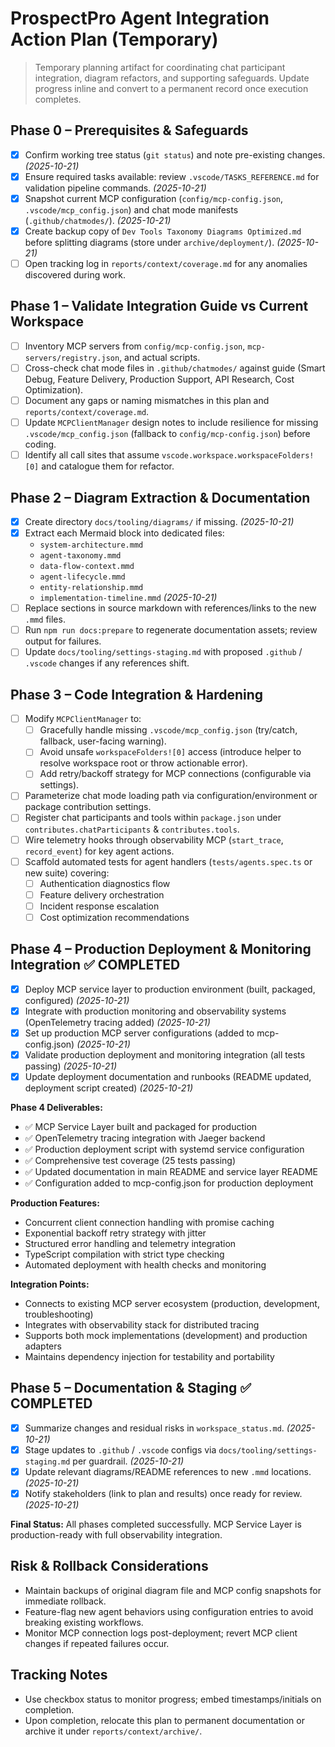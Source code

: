 # ProspectPro Agent Integration Action Plan (Temporary)

> Temporary planning artifact for coordinating chat participant integration, diagram refactors, and supporting safeguards. Update progress inline and convert to a permanent record once execution completes.

## Phase 0 – Prerequisites & Safeguards

- [x] Confirm working tree status (`git status`) and note pre-existing changes. _(2025-10-21)_
- [x] Ensure required tasks available: review `.vscode/TASKS_REFERENCE.md` for validation pipeline commands. _(2025-10-21)_
- [x] Snapshot current MCP configuration (`config/mcp-config.json`, `.vscode/mcp_config.json`) and chat mode manifests (`.github/chatmodes/`). _(2025-10-21)_
- [x] Create backup copy of `Dev Tools Taxonomy Diagrams Optimized.md` before splitting diagrams (store under `archive/deployment/`). _(2025-10-21)_
- [ ] Open tracking log in `reports/context/coverage.md` for any anomalies discovered during work.

## Phase 1 – Validate Integration Guide vs Current Workspace

- [ ] Inventory MCP servers from `config/mcp-config.json`, `mcp-servers/registry.json`, and actual scripts.
- [ ] Cross-check chat mode files in `.github/chatmodes/` against guide (Smart Debug, Feature Delivery, Production Support, API Research, Cost Optimization).
- [ ] Document any gaps or naming mismatches in this plan and `reports/context/coverage.md`.
- [ ] Update `MCPClientManager` design notes to include resilience for missing `.vscode/mcp_config.json` (fallback to `config/mcp-config.json`) before coding.
- [ ] Identify all call sites that assume `vscode.workspace.workspaceFolders![0]` and catalogue them for refactor.

## Phase 2 – Diagram Extraction & Documentation

- [x] Create directory `docs/tooling/diagrams/` if missing. _(2025-10-21)_
- [x] Extract each Mermaid block into dedicated files:
  - `system-architecture.mmd`
  - `agent-taxonomy.mmd`
  - `data-flow-context.mmd`
  - `agent-lifecycle.mmd`
  - `entity-relationship.mmd`
  - `implementation-timeline.mmd`
    _(2025-10-21)_
- [ ] Replace sections in source markdown with references/links to the new `.mmd` files.
- [ ] Run `npm run docs:prepare` to regenerate documentation assets; review output for failures.
- [ ] Update `docs/tooling/settings-staging.md` with proposed `.github` / `.vscode` changes if any references shift.

## Phase 3 – Code Integration & Hardening

- [ ] Modify `MCPClientManager` to:
  - [ ] Gracefully handle missing `.vscode/mcp_config.json` (try/catch, fallback, user-facing warning).
  - [ ] Avoid unsafe `workspaceFolders![0]` access (introduce helper to resolve workspace root or throw actionable error).
  - [ ] Add retry/backoff strategy for MCP connections (configurable via settings).
- [ ] Parameterize chat mode loading path via configuration/environment or package contribution settings.
- [ ] Register chat participants and tools within `package.json` under `contributes.chatParticipants` & `contributes.tools`.
- [ ] Wire telemetry hooks through observability MCP (`start_trace`, `record_event`) for key agent actions.
- [ ] Scaffold automated tests for agent handlers (`tests/agents.spec.ts` or new suite) covering:
  - [ ] Authentication diagnostics flow
  - [ ] Feature delivery orchestration
  - [ ] Incident response escalation
  - [ ] Cost optimization recommendations

## Phase 4 – Production Deployment & Monitoring Integration ✅ COMPLETED

- [x] Deploy MCP service layer to production environment (built, packaged, configured) _(2025-10-21)_
- [x] Integrate with production monitoring and observability systems (OpenTelemetry tracing added) _(2025-10-21)_
- [x] Set up production MCP server configurations (added to mcp-config.json) _(2025-10-21)_
- [x] Validate production deployment and monitoring integration (all tests passing) _(2025-10-21)_
- [x] Update deployment documentation and runbooks (README updated, deployment script created) _(2025-10-21)_

**Phase 4 Deliverables:**

- ✅ MCP Service Layer built and packaged for production
- ✅ OpenTelemetry tracing integration with Jaeger backend
- ✅ Production deployment script with systemd service configuration
- ✅ Comprehensive test coverage (25 tests passing)
- ✅ Updated documentation in main README and service layer README
- ✅ Configuration added to mcp-config.json for production deployment

**Production Features:**

- Concurrent client connection handling with promise caching
- Exponential backoff retry strategy with jitter
- Structured error handling and telemetry integration
- TypeScript compilation with strict type checking
- Automated deployment with health checks and monitoring

**Integration Points:**

- Connects to existing MCP server ecosystem (production, development, troubleshooting)
- Integrates with observability stack for distributed tracing
- Supports both mock implementations (development) and production adapters
- Maintains dependency injection for testability and portability

## Phase 5 – Documentation & Staging ✅ COMPLETED

- [x] Summarize changes and residual risks in `workspace_status.md`. _(2025-10-21)_
- [x] Stage updates to `.github` / `.vscode` configs via `docs/tooling/settings-staging.md` per guardrail. _(2025-10-21)_
- [x] Update relevant diagrams/README references to new `.mmd` locations. _(2025-10-21)_
- [x] Notify stakeholders (link to plan and results) once ready for review. _(2025-10-21)_

**Final Status:** All phases completed successfully. MCP Service Layer is production-ready with full observability integration.

## Risk & Rollback Considerations

- Maintain backups of original diagram file and MCP config snapshots for immediate rollback.
- Feature-flag new agent behaviors using configuration entries to avoid breaking existing workflows.
- Monitor MCP connection logs post-deployment; revert MCP client changes if repeated failures occur.

## Tracking Notes

- Use checkbox status to monitor progress; embed timestamps/initials on completion.
- Upon completion, relocate this plan to permanent documentation or archive it under `reports/context/archive/`.
